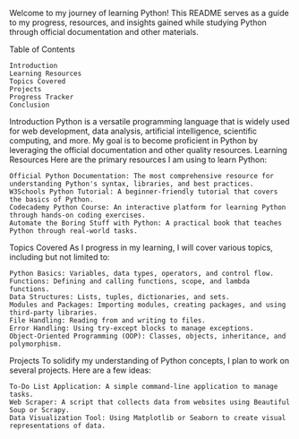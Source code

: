 <!-- @format -->

Welcome to my journey of learning Python! This README serves as a guide to my progress, resources, and insights gained while studying Python through official documentation and other materials.

Table of Contents

    Introduction
    Learning Resources
    Topics Covered
    Projects
    Progress Tracker
    Conclusion

Introduction
Python is a versatile programming language that is widely used for web development, data analysis, artificial intelligence, scientific computing, and more. My goal is to become proficient in Python by leveraging the official documentation and other quality resources.
Learning Resources
Here are the primary resources I am using to learn Python:

    Official Python Documentation: The most comprehensive resource for understanding Python's syntax, libraries, and best practices.
    W3Schools Python Tutorial: A beginner-friendly tutorial that covers the basics of Python.
    Codecademy Python Course: An interactive platform for learning Python through hands-on coding exercises.
    Automate the Boring Stuff with Python: A practical book that teaches Python through real-world tasks.

Topics Covered
As I progress in my learning, I will cover various topics, including but not limited to:

    Python Basics: Variables, data types, operators, and control flow.
    Functions: Defining and calling functions, scope, and lambda functions.
    Data Structures: Lists, tuples, dictionaries, and sets.
    Modules and Packages: Importing modules, creating packages, and using third-party libraries.
    File Handling: Reading from and writing to files.
    Error Handling: Using try-except blocks to manage exceptions.
    Object-Oriented Programming (OOP): Classes, objects, inheritance, and polymorphism.

Projects
To solidify my understanding of Python concepts, I plan to work on several projects. Here are a few ideas:

    To-Do List Application: A simple command-line application to manage tasks.
    Web Scraper: A script that collects data from websites using Beautiful Soup or Scrapy.
    Data Visualization Tool: Using Matplotlib or Seaborn to create visual representations of data.
